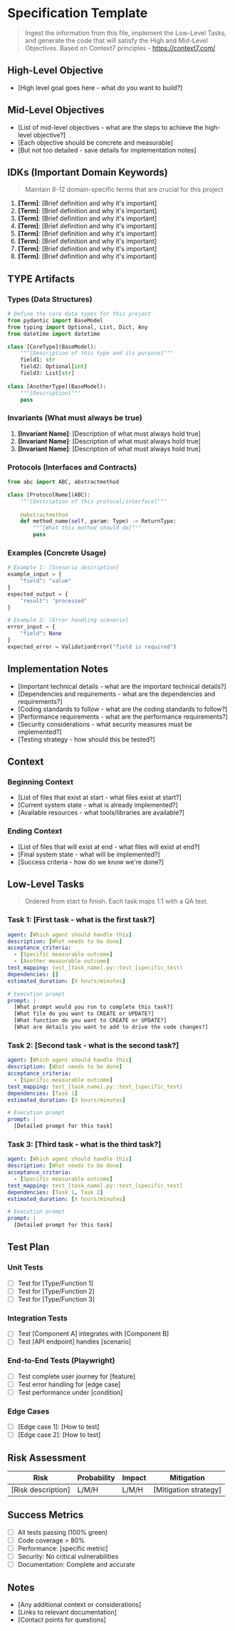 # Specification Template
> Ingest the information from this file, implement the Low-Level Tasks, and generate the code that will satisfy the High and Mid-Level Objectives.
> Based on Context7 principles - https://context7.com/

## High-Level Objective

- [High level goal goes here - what do you want to build?]

## Mid-Level Objectives

- [List of mid-level objectives - what are the steps to achieve the high-level objective?]
- [Each objective should be concrete and measurable]
- [But not too detailed - save details for implementation notes]

## IDKs (Important Domain Keywords)
> Maintain 8-12 domain-specific terms that are crucial for this project

1. **[Term]**: [Brief definition and why it's important]
2. **[Term]**: [Brief definition and why it's important]
3. **[Term]**: [Brief definition and why it's important]
4. **[Term]**: [Brief definition and why it's important]
5. **[Term]**: [Brief definition and why it's important]
6. **[Term]**: [Brief definition and why it's important]
7. **[Term]**: [Brief definition and why it's important]
8. **[Term]**: [Brief definition and why it's important]

## TYPE Artifacts

### Types (Data Structures)
```python
# Define the core data types for this project
from pydantic import BaseModel
from typing import Optional, List, Dict, Any
from datetime import datetime

class [CoreType](BaseModel):
    """[Description of this type and its purpose]"""
    field1: str
    field2: Optional[int]
    field3: List[str]
    
class [AnotherType](BaseModel):
    """[Description]"""
    pass
```

### Invariants (What must always be true)
1. **[Invariant Name]**: [Description of what must always hold true]
2. **[Invariant Name]**: [Description of what must always hold true]
3. **[Invariant Name]**: [Description of what must always hold true]

### Protocols (Interfaces and Contracts)
```python
from abc import ABC, abstractmethod

class [ProtocolName](ABC):
    """[Description of this protocol/interface]"""
    
    @abstractmethod
    def method_name(self, param: Type) -> ReturnType:
        """[What this method should do]"""
        pass
```

### Examples (Concrete Usage)
```python
# Example 1: [Scenario description]
example_input = {
    "field": "value"
}
expected_output = {
    "result": "processed"
}

# Example 2: [Error handling scenario]
error_input = {
    "field": None
}
expected_error = ValidationError("field is required")
```

## Implementation Notes
- [Important technical details - what are the important technical details?]
- [Dependencies and requirements - what are the dependencies and requirements?]
- [Coding standards to follow - what are the coding standards to follow?]
- [Performance requirements - what are the performance requirements?]
- [Security considerations - what security measures must be implemented?]
- [Testing strategy - how should this be tested?]

## Context

### Beginning Context
- [List of files that exist at start - what files exist at start?]
- [Current system state - what is already implemented?]
- [Available resources - what tools/libraries are available?]

### Ending Context  
- [List of files that will exist at end - what files will exist at end?]
- [Final system state - what will be implemented?]
- [Success criteria - how do we know we're done?]

## Low-Level Tasks
> Ordered from start to finish. Each task maps 1:1 with a QA test.

### Task 1: [First task - what is the first task?]
```yaml
agent: [Which agent should handle this]
description: [What needs to be done]
acceptance_criteria:
  - [Specific measurable outcome]
  - [Another measurable outcome]
test_mapping: test_[task_name].py::test_[specific_test]
dependencies: []
estimated_duration: [X hours/minutes]

# Execution prompt
prompt: |
  [What prompt would you run to complete this task?]
  [What file do you want to CREATE or UPDATE?]
  [What function do you want to CREATE or UPDATE?]
  [What are details you want to add to drive the code changes?]
```

### Task 2: [Second task - what is the second task?]
```yaml
agent: [Which agent should handle this]
description: [What needs to be done]
acceptance_criteria:
  - [Specific measurable outcome]
test_mapping: test_[task_name].py::test_[specific_test]
dependencies: [Task 1]
estimated_duration: [X hours/minutes]

# Execution prompt
prompt: |
  [Detailed prompt for this task]
```

### Task 3: [Third task - what is the third task?]
```yaml
agent: [Which agent should handle this]
description: [What needs to be done]
acceptance_criteria:
  - [Specific measurable outcome]
test_mapping: test_[task_name].py::test_[specific_test]
dependencies: [Task 1, Task 2]
estimated_duration: [X hours/minutes]

# Execution prompt
prompt: |
  [Detailed prompt for this task]
```

## Test Plan

### Unit Tests
- [ ] Test for [Type/Function 1]
- [ ] Test for [Type/Function 2]
- [ ] Test for [Type/Function 3]

### Integration Tests
- [ ] Test [Component A] integrates with [Component B]
- [ ] Test [API endpoint] handles [scenario]

### End-to-End Tests (Playwright)
- [ ] Test complete user journey for [feature]
- [ ] Test error handling for [edge case]
- [ ] Test performance under [condition]

### Edge Cases
- [ ] [Edge case 1]: [How to test]
- [ ] [Edge case 2]: [How to test]

## Risk Assessment

| Risk | Probability | Impact | Mitigation |
|------|------------|--------|------------|
| [Risk description] | L/M/H | L/M/H | [Mitigation strategy] |

## Success Metrics

- [ ] All tests passing (100% green)
- [ ] Code coverage > 80%
- [ ] Performance: [specific metric]
- [ ] Security: No critical vulnerabilities
- [ ] Documentation: Complete and accurate

## Notes

- [Any additional context or considerations]
- [Links to relevant documentation]
- [Contact points for questions]